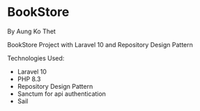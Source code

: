 # BookStore

By Aung Ko Thet

BookStore Project with Laravel 10 and Repository Design Pattern

Technologies Used:
<ul>
<li>Laravel 10</li>
<li>PHP 8.3</li>
<li>Repository Design Pattern</li>
<li>Sanctum for api authentication</li>
<li>Sail</li>
</ul>
